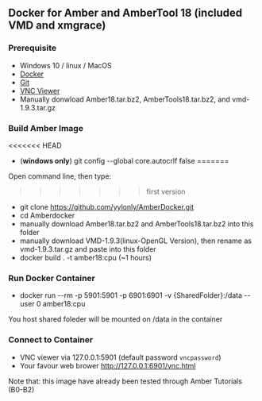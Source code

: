 ## Docker for Amber and AmberTool 18 (included VMD and xmgrace)


### Prerequisite

* Windows 10 / linux / MacOS
* [Docker](https://www.docker.com/products/docker-desktop)
* [Git](https://git-scm.com/download/win) 
* [VNC Viewer](https://www.realvnc.com/en/connect/download/viewer/)
* Manually donwload Amber18.tar.bz2, AmberTools18.tar.bz2, and vmd-1.9.3.tar.gz

### Build Amber Image
<<<<<<< HEAD
* (**windows only**) git config --global core.autocrlf false 
=======

Open command line, then type:

>>>>>>> first version
* git clone https://github.com/yylonly/AmberDocker.git
* cd Amberdocker
* manually download Amber18.tar.bz2 and AmberTools18.tar.bz2 into this folder 
* manually download VMD-1.9.3(linux-OpenGL Version), then rename as vmd-1.9.3.tar.gz and paste into this folder
* docker build . -t amber18:cpu (~1 hours)

### Run Docker Container

* docker run --rm -p 5901:5901 -p 6901:6901 -v {SharedFolder}:/data --user 0  amber18:cpu

You host shared foleder will be mounted on /data in the container

### Connect to Container

* VNC viewer via 127.0.0.1:5901 (default password `vncpassword`)
* Your favour web brower http://127.0.0.1:6901/vnc.html 

Note that: this image have already been tested through Amber Tutorials (B0-B2)
